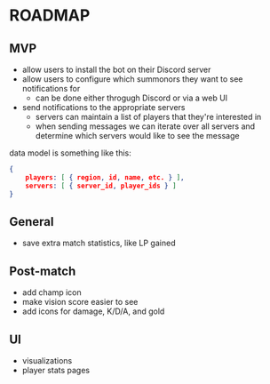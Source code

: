 # ROADMAP

## MVP

- allow users to install the bot on their Discord server
- allow users to configure which summonors they want to see notifications for
  - can be done either throgugh Discord or via a web UI
- send notifications to the appropriate servers
  - servers can maintain a list of players that they're interested in
  - when sending messages we can iterate over all servers and determine which servers would like to see the message

data model is something like this:

```json
{
    players: [ { region, id, name, etc. } ],
    servers: [ { server_id, player_ids } ]
}
```

## General

- save extra match statistics, like LP gained

## Post-match

- add champ icon
- make vision score easier to see
- add icons for damage, K/D/A, and gold

## UI

- visualizations
- player stats pages
